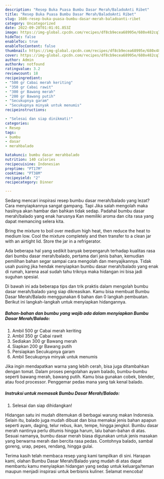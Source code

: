 ```yaml
---
description: "Resep Buka Puasa Bumbu Dasar Merah/BaladoAnti Ribet"
title: "Resep Buka Puasa Bumbu Dasar Merah/BaladoAnti Ribet"
slug: 1686-resep-buka-puasa-bumbu-dasar-merah-baladoanti-ribet
category: Uncategorized
date: 2022-09-28T01:01:01.853Z
image: https://img-global.cpcdn.com/recipes/df8cb9ecea68995e/680x482cq70/bumbu-dasar-merahbalado-foto-resep-utama.jpg
hideToc: false
enableToc: true
enableTocContent: false
thumbnail: https://img-global.cpcdn.com/recipes/df8cb9ecea68995e/680x482cq70/bumbu-dasar-merahbalado-foto-resep-utama.jpg
cover: https://img-global.cpcdn.com/recipes/df8cb9ecea68995e/680x482cq70/bumbu-dasar-merahbalado-foto-resep-utama.jpg
author: Admin
authorAv: notfound
ratingvalue: 3.2
reviewcount: 18
recipeingredient:
- "500 gr Cabai merah keriting"
- "350 gr Cabai rawit"
- "300 gr Bawang merah"
- "200 gr Bawang putih"
- "Secukupnya garam"
- "Secukupnya minyak untuk menumis"
recipeinstructions:

- "Selesai dan siap dinikmati!"
categories:
- Resep
tags:
- bumbu
- dasar
- merahbalado

katakunci: bumbu dasar merahbalado 
nutrition: 140 calories
recipecuisine: Indonesian
preptime: "PT17M"
cooktime: "PT38M"
recipeyield: "2"
recipecategory: Dinner

---
```



Sedang mencari inspirasi resep bumbu dasar merah/balado yang lezat? Cara menyiapkannya sangat gampang. Tapi Jika salah mengolah maka hasilnya akan hambar dan bahkan tidak sedap. Padahal bumbu dasar merah/balado yang enak harusnya Kan memiliki aroma dan cita rasa yang dapat memancing selera kita.


Bring the mixture to boil over medium high heat, then reduce the heat to medium low. Cool the mixture completely and then transfer to a clean jar with an airtight lid. Store the jar in a refrigerator.

Ada beberapa hal yang sedikit banyak berpengaruh terhadap kualitas rasa dari bumbu dasar merah/balado, pertama dari jenis bahan, kemudian pemilihan bahan segar sampai cara mengolah dan menyajikannya. Tidak usah pusing jika hendak menyiapkan bumbu dasar merah/balado yang enak di rumah, karena asal sudah tahu triknya maka hidangan ini bisa jadi suguhan spesial.


Di bawah ini ada beberapa tips dan trik praktis dalam mengolah bumbu dasar merah/balado yang siap dikreasikan. Kamu bisa membuat Bumbu Dasar Merah/Balado menggunakan 6 bahan dan 0 langkah pembuatan. Berikut ini langkah-langkah untuk menyiapkan hidangannya.

<!--inarticleads1-->

##### Bahan-bahan dan bumbu yang wajib ada dalam menyiapkan Bumbu Dasar Merah/Balado:

1. Ambil 500 gr Cabai merah keriting
1. Ambil 350 gr Cabai rawit
1. Sediakan 300 gr Bawang merah
1. Siapkan 200 gr Bawang putih
1. Persiapkan Secukupnya garam
1. Ambil Secukupnya minyak untuk menumis


Jika ingin mendapatkan warna yang lebih cerah, bisa juga ditambahkan dengan tomat. Dalam proses pengolahan ayam balado, bumbu-bumbu seperti bawang merah, bawang putih. Kamu bisa gunakan cobek, blender, atau food processor. Penggemar pedas mana yang tak kenal balado. 

<!--inarticleads2-->

##### Instruksi untuk memasak Bumbu Dasar Merah/Balado:


1. Selesai dan siap dihidangkan!

Hidangan satu ini mudah ditemukan di berbagai warung makan Indonesia. Selain itu, balado juga mudah dibuat dan bisa memakai jenis bahan apapun seperti ayam, daging, telur rebus, ikan, tempe, hingga jengkol. Bumbu dasar merah nantinya perlu ditumis hingga harum, lalu bahan-bahan di atas. Sesuai namanya, bumbu dasar merah biasa digunakan untuk jenis masakan yang berwarna merah dan bercita rasa pedas. Contohnya balado, sambal goreng, urap, pepes, rendang, hingga gulai. 

Terima kasih telah membaca resep yang kami tampilkan di sini. Harapan kami, olahan Bumbu Dasar Merah/Balado yang mudah di atas dapat membantu kamu menyiapkan hidangan yang sedap untuk keluarga/teman maupun menjadi inspirasi untuk berbisnis kuliner. Selamat mencoba!
